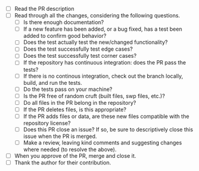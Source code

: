 - [ ] Read the PR description
- [ ] Read through all the changes, considering the following questions.
  - [ ] Is there enough documentation?
  - [ ] If a new feature has been added, or a bug fixed, has a test been added to confirm good behavior?
  - [ ] Does the test actually test the new/changed functionality?
  - [ ] Does the test successfully test edge cases?
  - [ ] Does the test successfully test corner cases?
  - [ ] If the repository has continuous integration: does the PR pass the tests?
  - [ ] If there is no continous integration, check out the branch locally, build, and run the tests.
  - [ ] Do the tests pass on your machine?
  - [ ] Is the PR free of random cruft (built files, swp files, etc.)?
  - [ ] Do all files in the PR belong in the repository?
  - [ ] If the PR deletes files, is this appropriate?
  - [ ] If the PR adds files or data, are these new files compatible with the repository license?
  - [ ] Does this PR close an issue? If so, be sure to descriptively close this issue when the PR is merged.
  - [ ] Make a review, leaving kind comments and suggesting changes where needed (to resolve the above).
- [ ] When you approve of the PR, merge and close it.
- [ ] Thank the author for their contribution.
